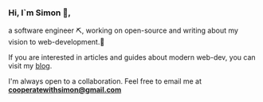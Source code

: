 ### Hi, I`m Simon 👋,
a software engineer ⛏️, working on open-source and writing about my vision to web-development.🧾

If you are interested in articles and guides about modern web-dev, you can visit my [blog](https://www.simonbliznyuk.com).

I'm always open to a collaboration. Feel free to email me at **cooperatewithsimon@gmail.com** 
<!--
**semaphore8/semaphore8** is a ✨ _special_ ✨ repository because its `README.md` (this file) appears on your GitHub profile.

Here are some ideas to get you started:

- 🔭 I’m currently working on ...
- 🌱 I’m currently learning ...
- 👯 I’m looking to collaborate on ...
- 🤔 I’m looking for help with ...
- 💬 Ask me about ...
- 📫 How to reach me: ...
- 😄 Pronouns: ...
- ⚡ Fun fact: ...
-->
